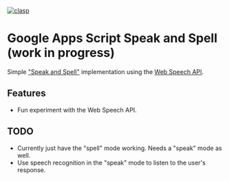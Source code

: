 [![clasp](https://img.shields.io/badge/built%20with-clasp-4285f4.svg)](https://github.com/google/clasp)
# Google Apps Script Speak and Spell (work in progress)
Simple ["Speak and Spell"](https://en.wikipedia.org/wiki/Speak_%26_Spell_\(toy\)) implementation
using the [Web Speech API](https://developer.mozilla.org/en-US/docs/Web/API/Web_Speech_API).

## Features
* Fun experiment with the Web Speech API.

## TODO
* Currently just have the "spell" mode working.  Needs a "speak" mode as well.
* Use speech recognition in the "speak" mode to listen to the user's response.

